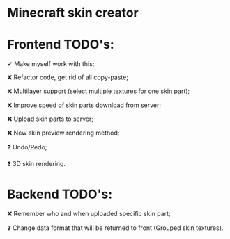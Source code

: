 # Minecraft skin creator


# Frontend TODO's:
✔ Make myself work with this;

❌ Refactor code, get rid of all copy-paste;

❌ Multilayer support (select multiple textures for one skin part);

❌ Improve speed of skin parts download from server;

❌ Upload skin parts to server;

❌ New skin preview rendering method;

❓ Undo/Redo;

❓ 3D skin rendering.

# Backend TODO's:

❌ Remember who and when uploaded specific skin part;

❓ Change data format that will be returned to front (Grouped skin textures).
